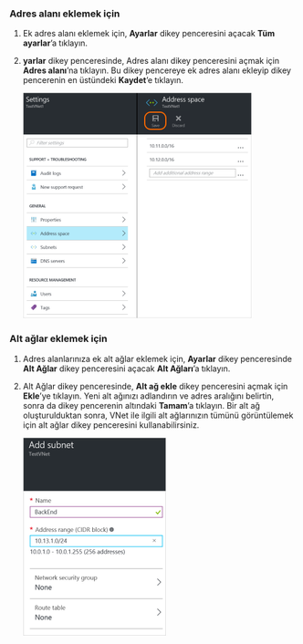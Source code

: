 ### Adres alanı eklemek için

1. Ek adres alanı eklemek için, **Ayarlar** dikey penceresini açacak **Tüm ayarlar**’a tıklayın. 

2. **yarlar** dikey penceresinde, Adres alanı dikey penceresini açmak için **Adres alanı**’na tıklayın. Bu dikey pencereye ek adres alanı ekleyip dikey pencerenin en üstündeki **Kaydet**’e tıklayın.

    ![Adres alanı ekleme](./media/vpn-gateway-additional-address-space-include/address400.png)

### Alt ağlar eklemek için 

1. Adres alanlarınıza ek alt ağlar eklemek için, **Ayarlar** dikey penceresinde **Alt Ağlar** dikey penceresini açacak **Alt Ağları**’a tıklayın. 

2. Alt Ağlar dikey penceresinde, **Alt ağ ekle** dikey penceresini açmak için **Ekle**’ye tıklayın. Yeni alt ağınızı adlandırın ve adres aralığını belirtin, sonra da dikey pencerenin altındaki **Tamam**’a tıklayın. Bir alt ağ oluşturulduktan sonra, VNet ile ilgili alt ağlarınızın tümünü görüntülemek için alt ağlar dikey penceresini kullanabilirsiniz.


    ![Alt ağ ayarları](./media/vpn-gateway-additional-address-space-include/addsubnet250.png)       


<!--HONumber=Sep16_HO3-->


